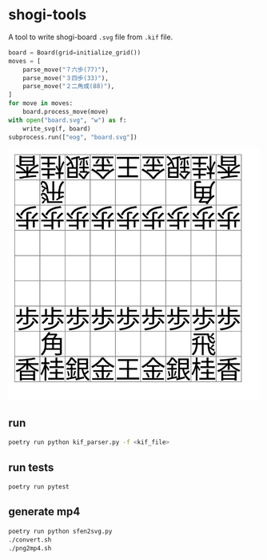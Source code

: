 # shogi-tools

A tool to write shogi-board `.svg` file from `.kif` file.

```python
board = Board(grid=initialize_grid())
moves = [
    parse_move("７六歩(77)"),
    parse_move("３四歩(33)"),
    parse_move("２二角成(88)"),
]
for move in moves:
    board.process_move(move)
with open("board.svg", "w") as f:
    write_svg(f, board)
subprocess.run(["eog", "board.svg"])
```
<img src="./board.svg"/>


## run

```sh
poetry run python kif_parser.py -f <kif_file>
```


## run tests

```sh
poetry run pytest
```

## generate mp4

```sh
poetry run python sfen2svg.py
./convert.sh
./png2mp4.sh
```
